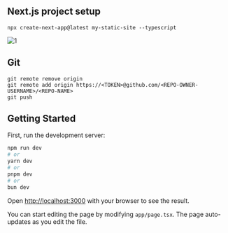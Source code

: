 ## Next.js project setup

```
npx create-next-app@latest my-static-site --typescript

```

![1](https://github.com/pandyama/produc-site/HomePage.png)

## Git

```
git remote remove origin
git remote add origin https://<TOKEN>@github.com/<REPO-OWNER-USERNAME>/<REPO-NAME>
git push
```

## Getting Started

First, run the development server:

```bash
npm run dev
# or
yarn dev
# or
pnpm dev
# or
bun dev
```

Open [http://localhost:3000](http://localhost:3000) with your browser to see the result.

You can start editing the page by modifying `app/page.tsx`. The page auto-updates as you edit the file.
